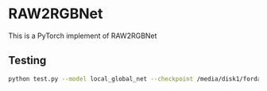 # RAW2RGBNet
This is a PyTorch implement of RAW2RGBNet

## Testing
```bash
python test.py --model local_global_net --checkpoint /media/disk1/fordata/web_server/meikangfu/checkpoints_raw2rgb/17.pth --output /media/disk1/fordata/web_server/meikangfu/Datasets/RAW2RGB/submits --data /media/disk1/fordata/web_server/meikangfu/Datasets/RAW2RGB/Validation
```
